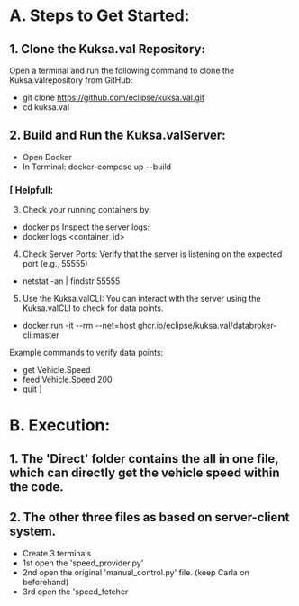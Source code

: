 # A. Steps to Get Started:
## 1. Clone the Kuksa.val Repository:
Open a terminal and run the following command to clone the Kuksa.valrepository from GitHub:

- git clone https://github.com/eclipse/kuksa.val.git
- cd kuksa.val

## 2. Build and Run the Kuksa.valServer:
- Open Docker
- In Terminal:
  docker-compose up --build

### [ Helpfull:
3. Check your running containers by:
- docker ps
Inspect the server logs:
- docker logs <container_id>

4. Check Server Ports:
Verify that the server is listening on the expected port (e.g., 55555)
- netstat -an | findstr 55555

5. Use the Kuksa.valCLI:
You can interact with the server using the Kuksa.valCLI to check for data points.
- docker run -it --rm --net=host ghcr.io/eclipse/kuksa.val/databroker-cli:master 

Example commands to verify data points:
- get Vehicle.Speed
- feed Vehicle.Speed 200
- quit      ]

# B. Execution:
## 1. The 'Direct' folder contains the all in one file, which can directly get the vehicle speed within the code.
   
## 2. The other three files as based on server-client system.
- Create 3 terminals
- 1st open the 'speed_provider.py'
- 2nd open the original 'manual_control.py' file. (keep Carla on beforehand)
- 3rd open the 'speed_fetcher
